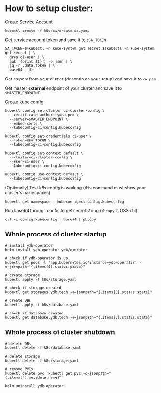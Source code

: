 # How to setup cluster:

Create Service Account

`kubectl create -f k8s/ci/create-sa.yaml`

Get service account token and save it to `$SA_TOKEN`

```
SA_TOKEN=$(kubectl -n kube-system get secret $(kubectl -n kube-system get secret | \
  grep ci-user | \
  awk '{print $1}') -o json | \
  jq -r .data.token | \
  base64 --d)
```

Get ca.pem from your cluster (depends on your setup) and save it to `ca.pem`

Get master **external** endpoint of your cluster and save it to `$MASTER_ENDPOINT`

Create kube config
```
kubectl config set-cluster ci-cluster-config \
  --certificate-authority=ca.pem \
  --server=$MASTER_ENDPOINT \
  --embed-certs \
  --kubeconfig=ci-config.kubeconfig

kubectl config set-credentials ci-user \
  --token=$SA_TOKEN \
  --kubeconfig=ci-config.kubeconfig

kubectl config set-context default \
  --cluster=ci-cluster-config \
  --user=ci-user \
  --kubeconfig=ci-config.kubeconfig

kubectl config use-context default \
  --kubeconfig=ci-config.kubeconfig
```

(Optionally) Test k8s config is working (this command must show your cluster's namespaces)
```
kubectl get namespace --kubeconfig=ci-config.kubeconfig
```

Run base64 through config to get secret string (`pbcopy` is OSX util)
```
cat ci-config.kubeconfig | base64 | pbcopy
```

## Whole process of cluster startup

```
# install ydb-operator
helm install ydb-operator ydb/operator

# check if ydb-operator is up
kubectl get pods -l 'app.kubernetes.io/instance=ydb-operator' -o=jsonpath="{.items[0].status.phase}"

# create storage
kubectl apply -f k8s/storage.yaml

# check if storage created
kubectl get storages.ydb.tech -o=jsonpath="{.items[0].status.state}"

# create DBs
kubectl apply -f k8s/database.yaml

# check if database created
kubectl get database.ydb.tech -o=jsonpath="{.items[0].status.state}"
```

## Whole process of cluster shutdown
```
# delete DBs
kubectl delete -f k8s/database.yaml

# delete storage
kubectl delete -f k8s/storage.yaml

# remove PVCs
kubectl delete pvc `kubectl get pvc -o=jsonpath="{.items[*].metadata.name}"`

helm uninstall ydb-operator
```
